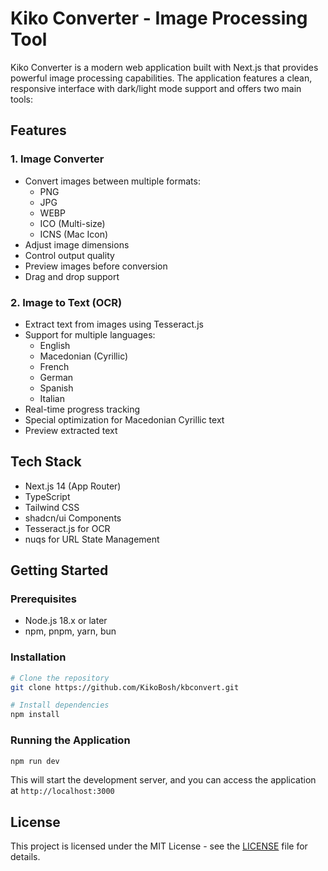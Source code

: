 # Kiko Converter - Image Processing Tool

Kiko Converter is a modern web application built with Next.js that provides powerful image processing capabilities. The application features a clean, responsive interface with dark/light mode support and offers two main tools:

## Features

### 1. Image Converter

- Convert images between multiple formats:
  - PNG
  - JPG
  - WEBP
  - ICO (Multi-size)
  - ICNS (Mac Icon)
- Adjust image dimensions
- Control output quality
- Preview images before conversion
- Drag and drop support

### 2. Image to Text (OCR)

- Extract text from images using Tesseract.js
- Support for multiple languages:
  - English
  - Macedonian (Cyrillic)
  - French
  - German
  - Spanish
  - Italian
- Real-time progress tracking
- Special optimization for Macedonian Cyrillic text
- Preview extracted text

## Tech Stack

- Next.js 14 (App Router)
- TypeScript
- Tailwind CSS
- shadcn/ui Components
- Tesseract.js for OCR
- nuqs for URL State Management

## Getting Started

### Prerequisites

- Node.js 18.x or later
- npm, pnpm, yarn, bun

### Installation

```bash
# Clone the repository
git clone https://github.com/KikoBosh/kbconvert.git

# Install dependencies
npm install
```

### Running the Application

```bash
npm run dev
```

This will start the development server, and you can access the application at `http://localhost:3000`

## License

This project is licensed under the MIT License - see the [LICENSE](LICENSE) file for details.
